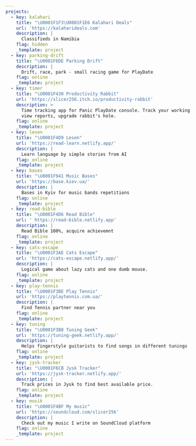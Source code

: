 ```yaml
---
projects:
  - key: kalahari
    title: "\U0001F1F3\U0001F1E6 Kalahari Deals"
    url: 'https://kalaharideals.com'
    description: |
      Classifieds in Namibia
    flag: hidden
    _template: project
  - key: parking-drift
    title: "\U0001F6DE Parking Drift"
    description: |
      Drift, race, park - small racing game for PlayDate
    flag: online
    _template: project
  - key: timer
    title: "\U0001F430 Productivity Rabbit"
    url: 'https://slicer256.itch.io/productivity-rabbit'
    description: >
      Time tracking app for Panic PlayDate console. Track your working time,
      view reports, upgrade rabbit's hole.
    flag: online
    _template: project
  - key: lesen
    title: "\U0001F4D9 Lesen"
    url: 'https://read-learn.netlify.app/'
    description: |
      Learn language by simple stories from AI
    flag: online
    _template: project
  - key: bases
    title: "\U0001F941 Music Bases"
    url: 'https://base.kiev.ua/'
    description: |
      Bases in Kyiv for music bands repetitions
    flag: online
    _template: project
  - key: read-bible
    title: "\U0001F4D6 Read Bible"
    url: ' https://read-bible.netlify.app'
    description: |
      Read Bible 100%, acquire achievemnt
    flag: online
    _template: project
  - key: cats-escape
    title: "\U0001F3AE Cats Escape"
    url: 'https://cats-escape.netlify.app/'
    description: |
      Logical game about lazy cats and one dumb mouse.
    flag: online
    _template: project
  - key: play-tennis
    title: "\U0001F3BE Play Tennis"
    url: 'https://playtennis.com.ua/'
    description: |
      Find Tennis partner near you
    flag: online
    _template: project
  - key: tuning
    title: "\U0001F3B8 Tuning Geek"
    url: 'https://tuning-geek.netlify.app/'
    description: |
      Helps fingerstyle guitarists to find songs in different tunings
    flag: online
    _template: project
  - key: jysk-tracker
    title: "\U0001F6CB️ Jysk Tracker"
    url: 'https://jysk-tracker.netlify.app/'
    description: |
      Track prices in Jysk to find best available price.
    flag: online
    _template: project
  - key: musik
    title: "\U0001F4BF My music"
    url: 'https://soundcloud.com/slicer256'
    description: |
      Check out my music I write on SoundCloud platform
    flag: online
    _template: project
---
```


